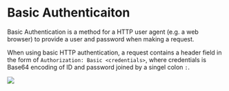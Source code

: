 # Basic Authenticaiton

Basic Authentication is a method for a HTTP user agent (e.g. a web browser) to provide a user and password when making a request.

When using basic HTTP authentication, a request contains a header field in the form of `Authorization: Basic <credentials>`, where credentials is Base64 encoding of ID and password joined by a singel colon `:`.


![](https://media.prod.mdn.mozit.cloud/attachments/2017/02/21/14689/3a44ec0bfe7597613dfb913e450a68eb/HTTPAuth.png)
